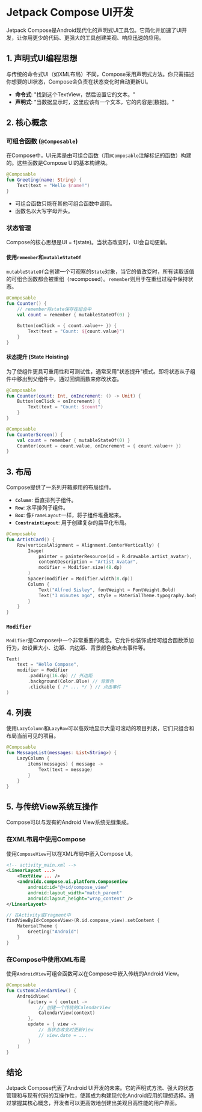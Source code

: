 # Jetpack Compose UI开发

Jetpack Compose是Android现代化的声明式UI工具包。它简化并加速了UI开发，让你用更少的代码、更强大的工具创建美观、响应迅速的应用。

## 1. 声明式UI编程思想

与传统的命令式UI（如XML布局）不同，Compose采用声明式方法。你只需描述你想要的UI状态，Compose会负责在状态变化时自动更新UI。

- **命令式**: "找到这个TextView，然后设置它的文本。"
- **声明式**: "当数据显示时，这里应该有一个文本，它的内容是[数据]。"

## 2. 核心概念

### 可组合函数 (`@Composable`)

在Compose中，UI元素是由可组合函数（用`@Composable`注解标记的函数）构建的。这些函数是Compose UI的基本构建块。

```kotlin
@Composable
fun Greeting(name: String) {
    Text(text = "Hello $name!")
}
```
- 可组合函数只能在其他可组合函数中调用。
- 函数名以大写字母开头。

### 状态管理

Compose的核心思想是UI = f(state)。当状态改变时，UI会自动更新。

#### 使用`remember`和`mutableStateOf`

`mutableStateOf`会创建一个可观察的`State`对象，当它的值改变时，所有读取该值的可组合函数都会被重组（recomposed）。`remember`则用于在重组过程中保持状态。

```kotlin
@Composable
fun Counter() {
    // remember将state保存在组合中
    val count = remember { mutableStateOf(0) }

    Button(onClick = { count.value++ }) {
        Text(text = "Count: ${count.value}")
    }
}
```

#### 状态提升 (State Hoisting)

为了使组件更具可重用性和可测试性，通常采用"状态提升"模式。即将状态从子组件中移出到父组件中，通过回调函数来修改状态。

```kotlin
@Composable
fun Counter(count: Int, onIncrement: () -> Unit) {
    Button(onClick = onIncrement) {
        Text(text = "Count: $count")
    }
}

@Composable
fun CounterScreen() {
    val count = remember { mutableStateOf(0) }
    Counter(count = count.value, onIncrement = { count.value++ })
}
```

## 3. 布局

Compose提供了一系列开箱即用的布局组件。

- **`Column`**: 垂直排列子组件。
- **`Row`**: 水平排列子组件。
- **`Box`**: 像`FrameLayout`一样，将子组件堆叠起来。
- **`ConstraintLayout`**: 用于创建复杂的扁平化布局。

```kotlin
@Composable
fun ArtistCard() {
    Row(verticalAlignment = Alignment.CenterVertically) {
        Image(
            painter = painterResource(id = R.drawable.artist_avatar),
            contentDescription = "Artist Avatar",
            modifier = Modifier.size(48.dp)
        )
        Spacer(modifier = Modifier.width(8.dp))
        Column {
            Text("Alfred Sisley", fontWeight = FontWeight.Bold)
            Text("3 minutes ago", style = MaterialTheme.typography.body2)
        }
    }
}
```

### `Modifier`

`Modifier`是Compose中一个非常重要的概念。它允许你装饰或给可组合函数添加行为，如设置大小、边距、内边距、背景颜色和点击事件等。

```kotlin
Text(
    text = "Hello Compose",
    modifier = Modifier
        .padding(16.dp) // 外边距
        .background(Color.Blue) // 背景色
        .clickable { /* ... */ } // 点击事件
)
```

## 4. 列表

使用`LazyColumn`和`LazyRow`可以高效地显示大量可滚动的项目列表，它们只组合和布局当前可见的项目。

```kotlin
@Composable
fun MessageList(messages: List<String>) {
    LazyColumn {
        items(messages) { message ->
            Text(text = message)
        }
    }
}
```

## 5. 与传统View系统互操作

Compose可以与现有的Android View系统无缝集成。

### 在XML布局中使用Compose

使用`ComposeView`可以在XML布局中嵌入Compose UI。

```xml
<!-- activity_main.xml -->
<LinearLayout ...>
    <TextView ... />
    <androidx.compose.ui.platform.ComposeView
        android:id="@+id/compose_view"
        android:layout_width="match_parent"
        android:layout_height="wrap_content" />
</LinearLayout>
```

```kotlin
// 在Activity或Fragment中
findViewById<ComposeView>(R.id.compose_view).setContent {
    MaterialTheme {
        Greeting("Android")
    }
}
```

### 在Compose中使用XML布局

使用`AndroidView`可组合函数可以在Compose中嵌入传统的Android View。

```kotlin
@Composable
fun CustomCalendarView() {
    AndroidView(
        factory = { context ->
            // 创建一个传统的CalendarView
            CalendarView(context)
        },
        update = { view ->
            // 当状态改变时更新View
            // view.date = ...
        }
    )
}
```

## 结论

Jetpack Compose代表了Android UI开发的未来。它的声明式方法、强大的状态管理和与现有代码的互操作性，使其成为构建现代化Android应用的理想选择。通过掌握其核心概念，开发者可以更高效地创建出美观且高性能的用户界面。 